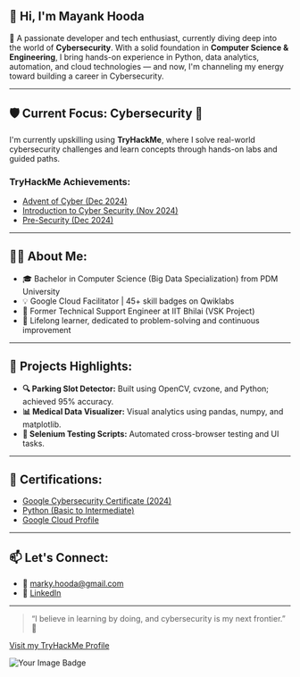 ## 👋 Hi, I'm Mayank Hooda

<!--
**Marky3012/Marky3012** is a ✨ _special_ ✨ repository because its `README.md` (this file) appears on your GitHub profile.

Here are some ideas to get you started:

- 🔭 I’m currently working on ...
- 🌱 I’m currently learning ...
- 👯 I’m looking to collaborate on ...
- 🤔 I’m looking for help with ...
- 💬 Ask me about ...
- 📫 How to reach me: ...
- 😄 Pronouns: ...
- ⚡ Fun fact: ...
-->

🚀 A passionate developer and tech enthusiast, currently diving deep into the world of **Cybersecurity**. With a solid foundation in **Computer Science & Engineering**, I bring hands-on experience in Python, data analytics, automation, and cloud technologies — and now, I'm channeling my energy toward building a career in Cybersecurity.

---

## 🛡️ Current Focus: Cybersecurity 🔐
I'm currently upskilling using **TryHackMe**, where I solve real-world cybersecurity challenges and learn concepts through hands-on labs and guided paths.

### TryHackMe Achievements:
- [Advent of Cyber (Dec 2024)](https://tryhackme-certificates.s3-eu-west-1.amazonaws.com/THM-CMOAVDJKVB.pdf)
- [Introduction to Cyber Security (Nov 2024)](https://tryhackme-certificates.s3-eu-west-1.amazonaws.com/THM-SDTJSCV29K.pdf)
- [Pre-Security (Dec 2024)](https://tryhackme-certificates.s3-eu-west-1.amazonaws.com/THM-YIULXYT1VB.pdf)

---

## 👨‍💻 About Me:
- 🎓 Bachelor in Computer Science (Big Data Specialization) from PDM University
- 💡 Google Cloud Facilitator | 45+ skill badges on Qwiklabs
- 🔧 Former Technical Support Engineer at IIT Bhilai (VSK Project)
- 🧠 Lifelong learner, dedicated to problem-solving and continuous improvement

---

## 🧪 Projects Highlights:
- **🔍 Parking Slot Detector:** Built using OpenCV, cvzone, and Python; achieved 95% accuracy.
- **📊 Medical Data Visualizer:** Visual analytics using pandas, numpy, and matplotlib.
- **🤖 Selenium Testing Scripts:** Automated cross-browser testing and UI tasks.

---

## 📜 Certifications:
- [Google Cybersecurity Certificate (2024)](https://coursera.org/share/16adf9c9995fec320a0032381b42658f)
- [Python (Basic to Intermediate)](https://drive.google.com/file/d/1KdHPLf1jMjARggWFEbVe7So04UrUace2/view)
- [Google Cloud Profile](https://www.cloudskillsboost.google/public_profiles/e1d5f589-3370-4be1-8745-ddddcb4d249d)

---

## 📫 Let's Connect:
- 📧 marky.hooda@gmail.com  
- 🔗 [LinkedIn](https://linkedin.com/in/mayank-hooda)

---

> “I believe in learning by doing, and cybersecurity is my next frontier.” 🧩

[Visit my TryHackMe Profile](https://tryhackme.com/api/v2/badges/public-profile?userPublicId=2941099)

<img src="https://tryhackme-badges.s3.amazonaws.com/MARCUS.png" alt="Your Image Badge" />

